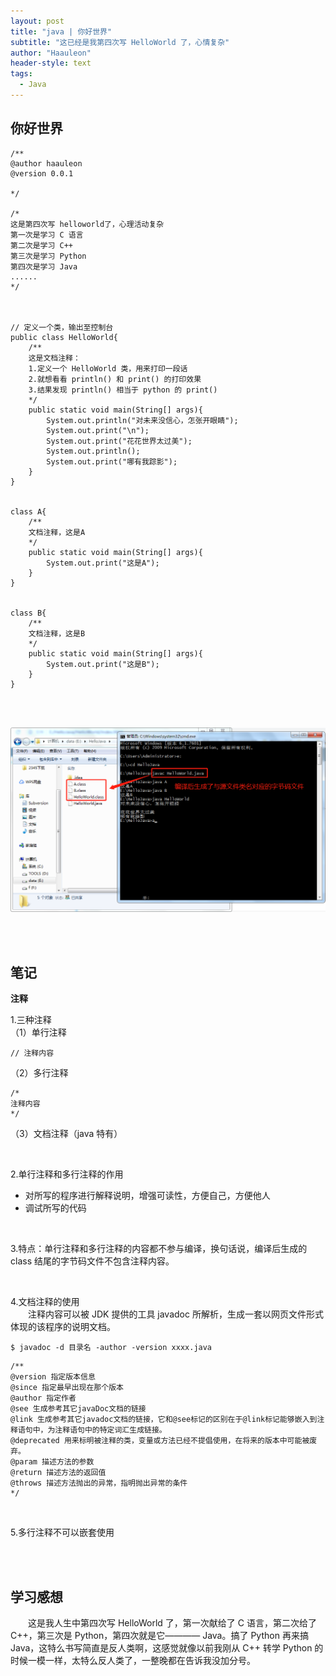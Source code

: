 ```yaml
---
layout: post
title: "java | 你好世界"
subtitle: "这已经是我第四次写 HelloWorld 了，心情复杂"
author: "Haauleon"
header-style: text
tags:
  - Java
---
```



## 你好世界
```
/**
@author haauleon
@version 0.0.1

*/

/*
这是第四次写 helloworld了，心理活动复杂
第一次是学习 C 语言
第二次是学习 C++
第三次是学习 Python
第四次是学习 Java
......
*/



// 定义一个类，输出至控制台
public class HelloWorld{
    /**
    这是文档注释：
    1.定义一个 HelloWorld 类，用来打印一段话
    2.就想看看 println() 和 print() 的打印效果
    3.结果发现 println() 相当于 python 的 print()
    */
    public static void main(String[] args){
        System.out.println("对未来没信心，怎张开眼睛");
        System.out.print("\n");
        System.out.print("花花世界太过美");
        System.out.println();
        System.out.print("哪有我踪影");
    }
}


class A{
    /**
    文档注释，这是A
    */
    public static void main(String[] args){
        System.out.print("这是A");
    }
}


class B{
    /**
    文档注释，这是B
    */
    public static void main(String[] args){
        System.out.print("这是B");
    }
}
```

<br><br>


![](\img\in-post\post-java\2020-09-01-java1-3-1.png)     

<br><br>

## 笔记
**注释**   

1.三种注释   
（1）单行注释   
```
// 注释内容
``` 
（2）多行注释   
```
/*
注释内容
*/
```
（3）文档注释（java 特有）  

<br>

2.单行注释和多行注释的作用     
* 对所写的程序进行解释说明，增强可读性，方便自己，方便他人    
* 调试所写的代码    

<br>

3.特点：单行注释和多行注释的内容都不参与编译，换句话说，编译后生成的 class 结尾的字节码文件不包含注释内容。   

<br>

4.文档注释的使用   
&emsp;&emsp;注释内容可以被 JDK 提供的工具 javadoc 所解析，生成一套以网页文件形式体现的该程序的说明文档。     

`$ javadoc -d 目录名 -author -version xxxx.java`

```
/**
@version 指定版本信息
@since 指定最早出现在那个版本
@author 指定作者
@see 生成参考其它javaDoc文档的链接
@link 生成参考其它javadoc文档的链接，它和@see标记的区别在于@link标记能够嵌入到注释语句中，为注释语句中的特定词汇生成链接。
@deprecated 用来标明被注释的类，变量或方法已经不提倡使用，在将来的版本中可能被废弃。
@param 描述方法的参数
@return 描述方法的返回值
@throws 描述方法抛出的异常，指明抛出异常的条件
*/
```

<br>

5.多行注释不可以嵌套使用

<br><br>

## 学习感想
&emsp;&emsp;这是我人生中第四次写 HelloWorld 了，第一次献给了 C 语言，第二次给了 C++，第三次是 Python，第四次就是它———— Java。搞了 Python 再来搞 Java，这特么书写简直是反人类啊，这感觉就像以前我刚从 C++ 转学 Python 的时候一模一样，太特么反人类了，一整晚都在告诉我没加分号。